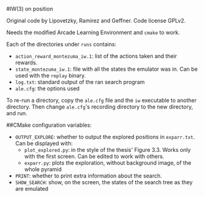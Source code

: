 #IW(3) on position

Original code by Lipovetzky, Ramirez and Geffner. Code license GPLv2.

Needs the modified Arcade Learning Environment and `cmake` to work.

Each of the directories under `runs` contains:

- `action_reward_montezuma_iw.1`: list of the actions taken and their rewards.
- `state_montezuma_iw.1`: file with all the states the emulator was in. Can be
	used with the `replay` binary.
- `log.txt`: standard output of the ran search program
- `ale.cfg`: the options used

To re-run a directory, copy the `ale.cfg` file and the `iw` executable to
another directory. Then change `ale.cfg`'s recording directory to the new
directory, and run.

##CMake configuration variables:

- `OUTPUT_EXPLORE`: whether to output the explored positions in `exparr.txt`. Can be displayed with:
	- `plot_explored.py`: in the style of the thesis' Figure 3.3. Works only with
	  the first screen. Can be edited to work with others.
  - `exparr.py`: plots the exploration, without background image, of the whole pyramid
- `PRINT`: whether to print extra information about the search.
- `SHOW_SEARCH`: show, on the screen, the states of the search tree as they are emulated
